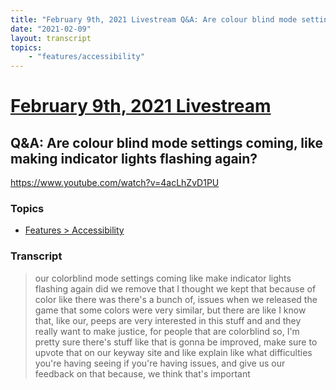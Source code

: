 ```yaml
---
title: "February 9th, 2021 Livestream Q&A: Are colour blind mode settings coming, like making indicator lights flashing again?"
date: "2021-02-09"
layout: transcript
topics:
    - "features/accessibility"
---
```

# [February 9th, 2021 Livestream](../2021-02-09.md)
## Q&A: Are colour blind mode settings coming, like making indicator lights flashing again?
https://www.youtube.com/watch?v=4acLhZvD1PU

### Topics
* [Features > Accessibility](../topics/features/accessibility.md)

### Transcript

> our colorblind mode settings coming like make indicator lights flashing again did we remove that I thought we kept that because of color like there was there's a bunch of, issues when we released the game that some colors were very similar, but there are like I know that, like our, peeps are very interested in this stuff and and they really want to make justice, for people that are colorblind so, I'm pretty sure there's stuff like that is gonna be improved, make sure to upvote that on our keyway site and like explain like what difficulties you're having seeing if you're having issues, and give us our feedback on that because, we think that's important

